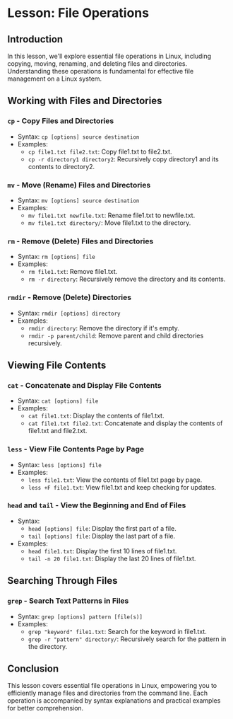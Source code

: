 # Lesson: File Operations

## Introduction

In this lesson, we'll explore essential file operations in Linux, including copying, moving, renaming, and deleting files and directories. Understanding these operations is fundamental for effective file management on a Linux system.

## Working with Files and Directories

### `cp` - Copy Files and Directories

- Syntax: `cp [options] source destination`
- Examples:
  - `cp file1.txt file2.txt`: Copy file1.txt to file2.txt.
  - `cp -r directory1 directory2`: Recursively copy directory1 and its contents to directory2.

### `mv` - Move (Rename) Files and Directories

- Syntax: `mv [options] source destination`
- Examples:
  - `mv file1.txt newfile.txt`: Rename file1.txt to newfile.txt.
  - `mv file1.txt directory/`: Move file1.txt to the directory.

### `rm` - Remove (Delete) Files and Directories

- Syntax: `rm [options] file`
- Examples:
  - `rm file1.txt`: Remove file1.txt.
  - `rm -r directory`: Recursively remove the directory and its contents.

### `rmdir` - Remove (Delete) Directories

- Syntax: `rmdir [options] directory`
- Examples:
  - `rmdir directory`: Remove the directory if it's empty.
  - `rmdir -p parent/child`: Remove parent and child directories recursively.

## Viewing File Contents

### `cat` - Concatenate and Display File Contents

- Syntax: `cat [options] file`
- Examples:
  - `cat file1.txt`: Display the contents of file1.txt.
  - `cat file1.txt file2.txt`: Concatenate and display the contents of file1.txt and file2.txt.

### `less` - View File Contents Page by Page

- Syntax: `less [options] file`
- Examples:
  - `less file1.txt`: View the contents of file1.txt page by page.
  - `less +F file1.txt`: View file1.txt and keep checking for updates.

### `head` and `tail` - View the Beginning and End of Files

- Syntax: 
  - `head [options] file`: Display the first part of a file.
  - `tail [options] file`: Display the last part of a file.
- Examples:
  - `head file1.txt`: Display the first 10 lines of file1.txt.
  - `tail -n 20 file1.txt`: Display the last 20 lines of file1.txt.

## Searching Through Files

### `grep` - Search Text Patterns in Files

- Syntax: `grep [options] pattern [file(s)]`
- Examples:
  - `grep "keyword" file1.txt`: Search for the keyword in file1.txt.
  - `grep -r "pattern" directory/`: Recursively search for the pattern in the directory.

## Conclusion

This lesson covers essential file operations in Linux, empowering you to efficiently manage files and directories from the command line. Each operation is accompanied by syntax explanations and practical examples for better comprehension.
